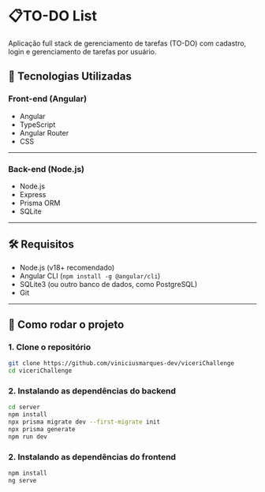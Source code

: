 # 📋TO-DO List

Aplicação full stack de gerenciamento de tarefas (TO-DO) com cadastro, login e gerenciamento de tarefas por usuário.

## 🧩 Tecnologias Utilizadas

### Front-end (Angular)
- Angular
- TypeScript
- Angular Router
- CSS

---

### Back-end (Node.js)
- Node.js
- Express
- Prisma ORM
- SQLite

---

## 🛠️ Requisitos

- Node.js (v18+ recomendado)
- Angular CLI (`npm install -g @angular/cli`)
- SQLite3 (ou outro banco de dados, como PostgreSQL)
- Git

---

## 🚀 Como rodar o projeto

### 1. Clone o repositório

```bash
git clone https://github.com/viniciusmarques-dev/viceriChallenge
cd viceriChallenge
```

### 2. Instalando as dependências do backend
```bash
cd server
npm install
npx prisma migrate dev --first-migrate init
npx prisma generate
npm run dev
```

### 2. Instalando as dependências do frontend
```bash
npm install
ng serve
```



